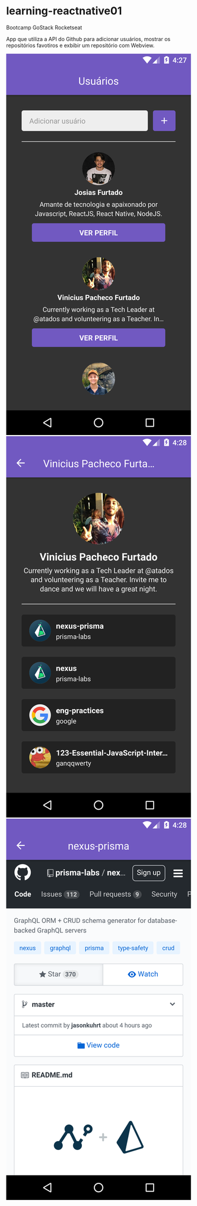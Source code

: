 # learning-reactnative01
Bootcamp GoStack Rocketseat

App que utiliza a API do Github para adicionar usuários, mostrar os repositórios favotiros e exbibir um repositório com Webview. 

![](https://github.com/JosiasFurtado/learning-reactnative01/blob/master/ss%20(1).png)
![](https://github.com/JosiasFurtado/learning-reactnative01/blob/master/ss%20(2).png)
![](https://github.com/JosiasFurtado/learning-reactnative01/blob/master/ss%20(3).png)
